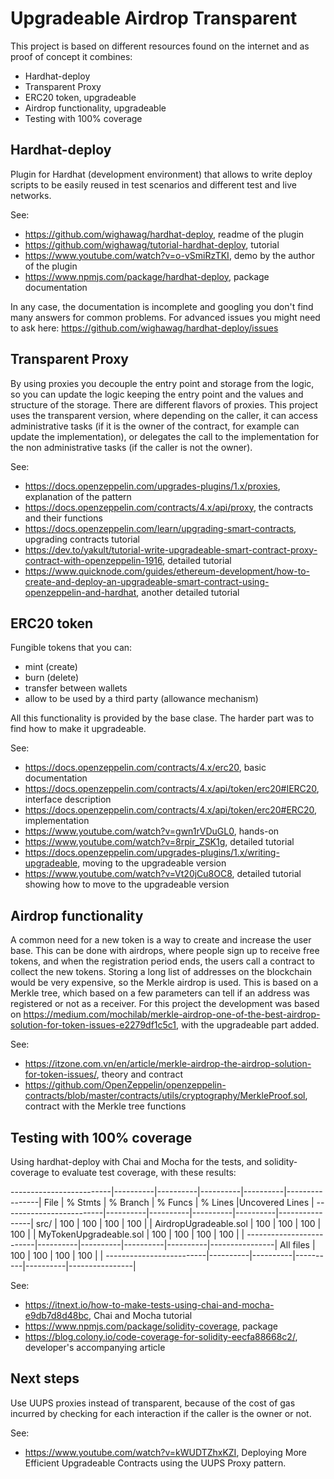 # Upgradeable Airdrop Transparent

This project is based on different resources found on the internet and as proof of concept it combines:

* Hardhat-deploy
* Transparent Proxy
* ERC20 token, upgradeable
* Airdrop functionality, upgradeable
* Testing with 100% coverage

## Hardhat-deploy

Plugin for Hardhat (development environment) that allows to write deploy scripts to be easily reused in test scenarios and different test and live networks.

See:
* https://github.com/wighawag/hardhat-deploy, readme of the plugin
* https://github.com/wighawag/tutorial-hardhat-deploy, tutorial
* https://www.youtube.com/watch?v=o-vSmiRzTKI, demo by the author of the plugin
* https://www.npmjs.com/package/hardhat-deploy, package documentation

In any case, the documentation is incomplete and googling you don't find many answers for common problems. For advanced issues you might need to ask here: https://github.com/wighawag/hardhat-deploy/issues

## Transparent Proxy

By using proxies you decouple the entry point and storage from the logic, so you can update the logic keeping the entry point and the values and structure of the storage. There are different flavors of proxies. This project uses the transparent version, where depending on the caller, it can access administrative tasks (if it is the owner of the contract, for example can update the implementation), or delegates the call to the implementation for the non administrative tasks (if the caller is not the owner).

See:
* https://docs.openzeppelin.com/upgrades-plugins/1.x/proxies, explanation of the pattern
* https://docs.openzeppelin.com/contracts/4.x/api/proxy, the contracts and their functions
* https://docs.openzeppelin.com/learn/upgrading-smart-contracts, upgrading contracts tutorial
* https://dev.to/yakult/tutorial-write-upgradeable-smart-contract-proxy-contract-with-openzeppelin-1916, detailed tutorial
* https://www.quicknode.com/guides/ethereum-development/how-to-create-and-deploy-an-upgradeable-smart-contract-using-openzeppelin-and-hardhat, another detailed tutorial

## ERC20 token

Fungible tokens that you can:
* mint (create)
* burn (delete)
* transfer between wallets
* allow to be used by a third party (allowance mechanism)

All this functionality is provided by the base clase. The harder part was to find how to make it upgradeable.

See:
* https://docs.openzeppelin.com/contracts/4.x/erc20, basic documentation
* https://docs.openzeppelin.com/contracts/4.x/api/token/erc20#IERC20, interface description
* https://docs.openzeppelin.com/contracts/4.x/api/token/erc20#ERC20, implementation
* https://www.youtube.com/watch?v=gwn1rVDuGL0, hands-on
* https://www.youtube.com/watch?v=8rpir_ZSK1g, detailed tutorial
* https://docs.openzeppelin.com/upgrades-plugins/1.x/writing-upgradeable, moving to the upgradeable version
* https://www.youtube.com/watch?v=Vt20jCu8OC8, detailed tutorial showing how to move to the upgradeable version

## Airdrop functionality

A common need for a new token is a way to create and increase the user base. This can be done with airdrops, where people sign up to receive free tokens, and when the registration period ends, the users call a contract to collect the new tokens.
Storing a long list of addresses on the blockchain would be very expensive, so the Merkle airdrop is used. This is based on a Merkle tree, which based on a few parameters can tell if an address was registered or not as a receiver.
For this project the development was based on https://medium.com/mochilab/merkle-airdrop-one-of-the-best-airdrop-solution-for-token-issues-e2279df1c5c1, with the upgradeable part added.

See:
* https://itzone.com.vn/en/article/merkle-airdrop-the-airdrop-solution-for-token-issues/, theory and contract
* https://github.com/OpenZeppelin/openzeppelin-contracts/blob/master/contracts/utils/cryptography/MerkleProof.sol, contract with the Merkle tree functions

## Testing with 100% coverage

Using hardhat-deploy with Chai and Mocha for the tests, and solidity-coverage to evaluate test coverage, with these results:

-------------------------|----------|----------|----------|----------|----------------|
File                     |  % Stmts | % Branch |  % Funcs |  % Lines |Uncovered Lines |
-------------------------|----------|----------|----------|----------|----------------|
 src/                    |      100 |      100 |      100 |      100 |                |
  AirdropUgradeable.sol  |      100 |      100 |      100 |      100 |                |
  MyTokenUpgradeable.sol |      100 |      100 |      100 |      100 |                |
-------------------------|----------|----------|----------|----------|----------------|
All files                |      100 |      100 |      100 |      100 |                |
-------------------------|----------|----------|----------|----------|----------------|

See:
* https://itnext.io/how-to-make-tests-using-chai-and-mocha-e9db7d8d48bc, Chai and Mocha tutorial
* https://www.npmjs.com/package/solidity-coverage, package
* https://blog.colony.io/code-coverage-for-solidity-eecfa88668c2/, developer's accompanying article

## Next steps

Use UUPS proxies instead of transparent, because of the cost of gas incurred by checking for each interaction if the caller is the owner or not.

See:
* https://www.youtube.com/watch?v=kWUDTZhxKZI, Deploying More Efficient Upgradeable Contracts using the UUPS Proxy pattern.
